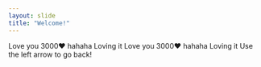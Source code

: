 ```yaml
---
layout: slide
title: "Welcome!"
---
```

Love you 3000❤️ hahaha Loving it
Love you 3000❤️ hahaha Loving it
Use the left arrow to go back!
